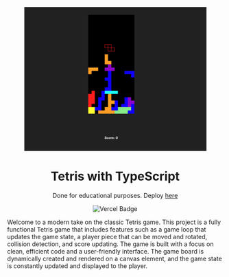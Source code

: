 <div align="center">

<img src="./public/tetris.png" width="425" />

# Tetris with TypeScript

Done for educational purposes. Deploy [here]()

</div>

<div align="center">

![Vercel Badge](https://img.shields.io/badge/Vercel-black?style=flat&logo=Vercel&logoColor=white)

</div>

Welcome to a modern take on the classic Tetris game. This project is a fully functional Tetris game that includes features such as a game loop that updates the game state, a player piece that can be moved and rotated, collision detection, and score updating. The game is built with a focus on clean, efficient code and a user-friendly interface. The game board is dynamically created and rendered on a canvas element, and the game state is constantly updated and displayed to the player.
